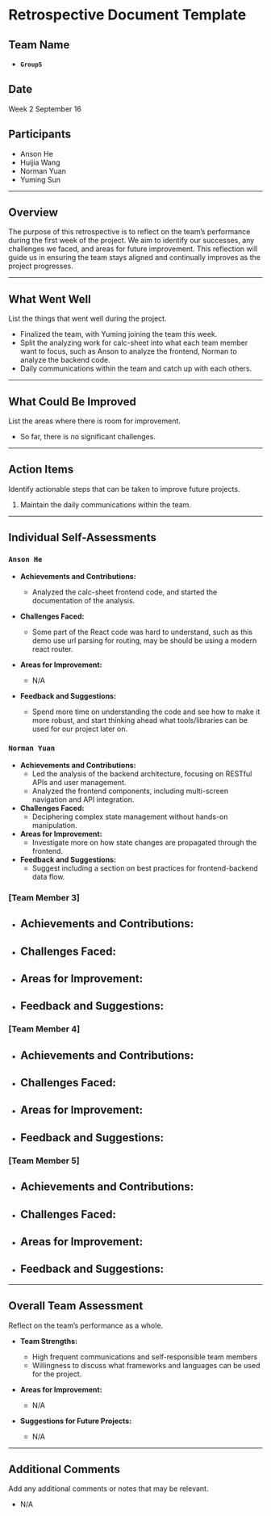 # Retrospective Document Template

## Team Name

- **`Group5`**

## Date

Week 2 September 16

## Participants

- Anson He
- Huijia Wang
- Norman Yuan
- Yuming Sun

---

## Overview

The purpose of this retrospective is to reflect on the team’s performance during the first week of the project. We aim to identify our successes, any challenges we faced, and areas for future improvement. This reflection will guide us in ensuring the team stays aligned and continually improves as the project progresses.

---

## What Went Well

List the things that went well during the project.

- Finalized the team, with Yuming joining the team this week.
- Split the analyzing work for calc-sheet into what each team member want to focus, such as Anson to analyze the frontend, Norman to analyze the backend code.
- Daily communications within the team and catch up with each others.

---

## What Could Be Improved

List the areas where there is room for improvement.

- So far, there is no significant challenges. 

---

## Action Items

Identify actionable steps that can be taken to improve future projects.

1. Maintain the daily communications within the team.

---

## Individual Self-Assessments

### `Anson He`

- **Achievements and Contributions:**

  - Analyzed the calc-sheet frontend code, and started the documentation of the analysis.

- **Challenges Faced:**

  - Some part of the React code was hard to understand, such as this demo use url parsing for routing, may be should be using a modern react router.

- **Areas for Improvement:**

  - N/A

- **Feedback and Suggestions:**

  - Spend more time on understanding the code and see how to make it more robust, and start thinking ahead what tools/libraries can be used for our project later on.

### `Norman Yuan`
- **Achievements and Contributions:**
  - Led the analysis of the backend architecture, focusing on RESTful APIs and user management.
  - Analyzed the frontend components, including multi-screen navigation and API integration.
- **Challenges Faced:**
  - Deciphering complex state management without hands-on manipulation.
- **Areas for Improvement:**
  - Investigate more on how state changes are propagated through the frontend.
- **Feedback and Suggestions:**
  - Suggest including a section on best practices for frontend-backend data flow.

### [Team Member 3]
- **Achievements and Contributions:**
  -
- **Challenges Faced:**
  -
- **Areas for Improvement:**
  -
- **Feedback and Suggestions:**
  -

### [Team Member 4]
- **Achievements and Contributions:**
  -
- **Challenges Faced:**
  -
- **Areas for Improvement:**
  -
- **Feedback and Suggestions:**
  -

### [Team Member 5]
- **Achievements and Contributions:**
  -
- **Challenges Faced:**
  -
- **Areas for Improvement:**
  -
- **Feedback and Suggestions:**
  -

---

## Overall Team Assessment

Reflect on the team’s performance as a whole.

- **Team Strengths:**

  - High frequent communications and self-responsible team members
  - Willingness to discuss what frameworks and languages can be used for the project.

- **Areas for Improvement:**

  - N/A

- **Suggestions for Future Projects:**

  - N/A

---

## Additional Comments

Add any additional comments or notes that may be relevant.

- N/A
